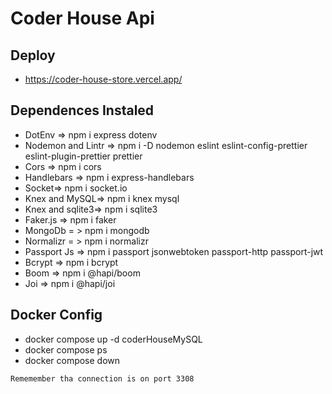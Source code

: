 # Coder House Api

## Deploy

- https://coder-house-store.vercel.app/

## Dependences Instaled

- DotEnv => npm i express dotenv
- Nodemon and Lintr => npm i -D nodemon eslint eslint-config-prettier eslint-plugin-prettier prettier
- Cors => npm i cors
- Handlebars => npm i express-handlebars
- Socket=> npm i socket.io
- Knex and MySQL=> npm i knex mysql
- Knex and sqlite3=> npm i sqlite3
- Faker.js => npm i faker
- MongoDb = > npm i mongodb
- Normalizr = > npm i normalizr
- Passport Js => npm i passport jsonwebtoken passport-http passport-jwt
- Bcrypt => npm i bcrypt
- Boom => npm i @hapi/boom
- Joi => npm i @hapi/joi

## Docker Config
- docker compose up -d coderHouseMySQL
- docker compose ps
- docker compose down

`Rememember tha connection is on port 3308`
